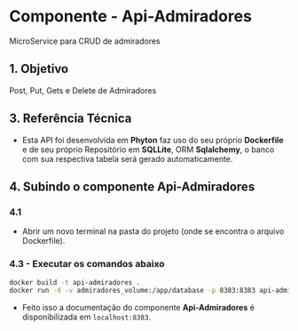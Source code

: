 # Componente - Api-Admiradores
 MicroService para CRUD de admiradores

## 1. Objetivo
Post, Put, Gets e Delete de Admiradores

## 3. Referência Técnica
- Esta API foi desenvolvida em **Phyton** faz uso do seu próprio **Dockerfile** e de seu próprio Repositório em **SQLLite**, ORM **Sqlalchemy**, o banco com sua respectiva tabela será gerado automaticamente.

## 4. Subindo o componente Api-Admiradores
### 4.1
- Abrir um novo terminal na pasta do projeto (onde se encontra o arquivo Dockerfile).
### 4.3 - Executar os comandos abaixo
   ```sh
   docker build -t api-admiradores .
   docker run -d -v admiradores_volume:/app/database -p 8383:8383 api-admiradores
   ```
- Feito isso a documentação do componente **Api-Admiradores** é disponibilizada em `localhost:8383`.
